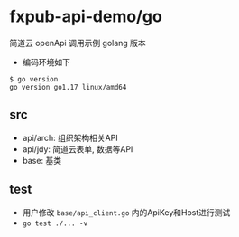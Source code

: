 # fxpub-api-demo/go

简道云 openApi 调用示例 golang 版本

* 编码环境如下

```shell
$ go version
go version go1.17 linux/amd64
```

## src

* api/arch: 组织架构相关API
* api/jdy: 简道云表单, 数据等API
* base: 基类

## test

* 用户修改 `base/api_client.go` 内的ApiKey和Host进行测试
* `go test ./... -v`

